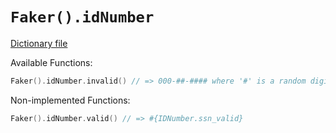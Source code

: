 # `Faker().idNumber`

[Dictionary file](../src/main/resources/locales/en/id_number.yml)

Available Functions:  
```kotlin
Faker().idNumber.invalid() // => 000-##-#### where '#' is a random digit
```

Non-implemented Functions:  
```kotlin
Faker().idNumber.valid() // => #{IDNumber.ssn_valid}
```
